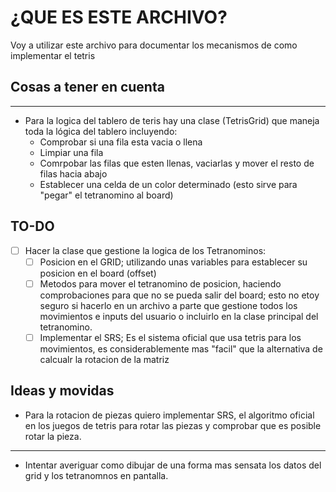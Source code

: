 # ¿QUE ES ESTE ARCHIVO?
Voy a utilizar este archivo para documentar los mecanismos de como implementar el tetris

## Cosas a tener en cuenta

---
- Para la logica del tablero de teris hay una clase (TetrisGrid) que maneja toda la lógica del tablero incluyendo:
  - Comprobar si una fila esta vacia o llena
  - Limpiar una fila
  - Comrpobar las filas que esten llenas, vaciarlas y mover el resto de filas hacia abajo
  - Establecer una celda de un color determinado (esto sirve para "pegar" el tetranomino al board)
 
## TO-DO
- [ ] Hacer la clase que gestione la logica de los Tetranominos:
  - [ ] Posicion en el GRID; utilizando unas variables para establecer su posicion en el board (offset)
  - [ ] Metodos para mover el tetranomino de posicion, haciendo comprobaciones para que no se pueda salir del board; esto no etoy seguro si hacerlo en un archivo a parte que gestione todos los movimientos e inputs del usuario o incluirlo en la clase principal del tetranomino.
  - [ ] Implementar el SRS; Es el sistema oficial que usa  tetris para los movimientos, es considerablemente mas "facil" que la alternativa de calcualr la rotacion de la matriz

## Ideas y movidas
- Para la rotacion de piezas quiero implementar SRS, el algoritmo oficial en los juegos de tetris para rotar las piezas y comprobar que es posible rotar la pieza.
---
- Intentar averiguar como dibujar de una forma mas sensata los datos del grid y los tetranomnos en pantalla.